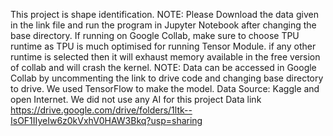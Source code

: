 This project is shape identification.
NOTE: Please Download the data given in the link file and run the program in Jupyter Notebook after changing the base directory. If running on Google Collab, make sure to choose TPU runtime as TPU is much optimised for running Tensor Module. if any other runtime is selected then it will exhaust memory available in the free version of collab and will crash the kernel.
NOTE: Data can be accessed in Google Collab by uncommenting the link to drive code and changing base directory to drive.
We used TensorFlow to make the model.
Data Source: Kaggle and open Internet.
We did not use any AI for this project
Data link https://drive.google.com/drive/folders/1ltk--IsOF1IIyeIw6z0kVxhV0HAW3Bkq?usp=sharing
